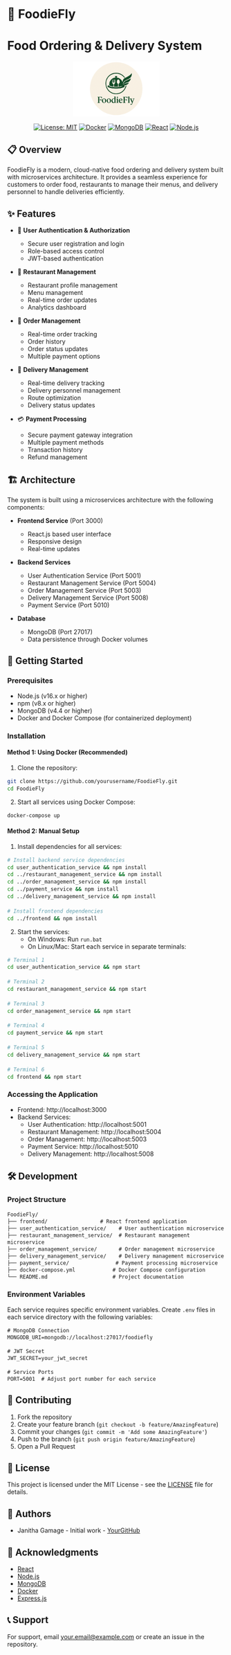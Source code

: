 # 🍔 FoodieFly 
# Food Ordering & Delivery System

<div align="center">
  <img src="frontend/src/images/logo.png" alt="FoodieFly Logo" width="200"/>
  
  [![License: MIT](https://img.shields.io/badge/License-MIT-yellow.svg)](https://opensource.org/licenses/MIT)
  [![Docker](https://img.shields.io/badge/Docker-Enabled-blue)](https://www.docker.com/)
  [![MongoDB](https://img.shields.io/badge/MongoDB-4.4-green)](https://www.mongodb.com/)
  [![React](https://img.shields.io/badge/React-18.2-blue)](https://reactjs.org/)
  [![Node.js](https://img.shields.io/badge/Node.js-16.x-green)](https://nodejs.org/)
</div>

## 📋 Overview

FoodieFly is a modern, cloud-native food ordering and delivery system built with microservices architecture. It provides a seamless experience for customers to order food, restaurants to manage their menus, and delivery personnel to handle deliveries efficiently.

## ✨ Features

- 🔐 **User Authentication & Authorization**
  - Secure user registration and login
  - Role-based access control
  - JWT-based authentication

- 🏪 **Restaurant Management**
  - Restaurant profile management
  - Menu management
  - Real-time order updates
  - Analytics dashboard

- 🛒 **Order Management**
  - Real-time order tracking
  - Order history
  - Order status updates
  - Multiple payment options

- 🚚 **Delivery Management**
  - Real-time delivery tracking
  - Delivery personnel management
  - Route optimization
  - Delivery status updates

- 💳 **Payment Processing**
  - Secure payment gateway integration
  - Multiple payment methods
  - Transaction history
  - Refund management

## 🏗️ Architecture

The system is built using a microservices architecture with the following components:

- **Frontend Service** (Port 3000)
  - React.js based user interface
  - Responsive design
  - Real-time updates

- **Backend Services**
  - User Authentication Service (Port 5001)
  - Restaurant Management Service (Port 5004)
  - Order Management Service (Port 5003)
  - Delivery Management Service (Port 5008)
  - Payment Service (Port 5010)

- **Database**
  - MongoDB (Port 27017)
  - Data persistence through Docker volumes

## 🚀 Getting Started

### Prerequisites

- Node.js (v16.x or higher)
- npm (v8.x or higher)
- MongoDB (v4.4 or higher)
- Docker and Docker Compose (for containerized deployment)

### Installation

#### Method 1: Using Docker (Recommended)

1. Clone the repository:
```bash
git clone https://github.com/yourusername/FoodieFly.git
cd FoodieFly
```

2. Start all services using Docker Compose:
```bash
docker-compose up
```

#### Method 2: Manual Setup

1. Install dependencies for all services:
```bash
# Install backend service dependencies
cd user_authentication_service && npm install
cd ../restaurant_management_service && npm install
cd ../order_management_service && npm install
cd ../payment_service && npm install
cd ../delivery_management_service && npm install

# Install frontend dependencies
cd ../frontend && npm install
```

2. Start the services:
   - On Windows: Run `run.bat`
   - On Linux/Mac: Start each service in separate terminals:
```bash
# Terminal 1
cd user_authentication_service && npm start

# Terminal 2
cd restaurant_management_service && npm start

# Terminal 3
cd order_management_service && npm start

# Terminal 4
cd payment_service && npm start

# Terminal 5
cd delivery_management_service && npm start

# Terminal 6
cd frontend && npm start
```

### Accessing the Application

- Frontend: http://localhost:3000
- Backend Services:
  - User Authentication: http://localhost:5001
  - Restaurant Management: http://localhost:5004
  - Order Management: http://localhost:5003
  - Payment Service: http://localhost:5010
  - Delivery Management: http://localhost:5008

## 🛠️ Development

### Project Structure
```
FoodieFly/
├── frontend/                 # React frontend application
├── user_authentication_service/    # User authentication microservice
├── restaurant_management_service/  # Restaurant management microservice
├── order_management_service/       # Order management microservice
├── delivery_management_service/    # Delivery management microservice
├── payment_service/               # Payment processing microservice
├── docker-compose.yml            # Docker Compose configuration
└── README.md                     # Project documentation
```

### Environment Variables

Each service requires specific environment variables. Create `.env` files in each service directory with the following variables:

```env
# MongoDB Connection
MONGODB_URI=mongodb://localhost:27017/foodiefly

# JWT Secret
JWT_SECRET=your_jwt_secret

# Service Ports
PORT=5001  # Adjust port number for each service
```

## 🤝 Contributing

1. Fork the repository
2. Create your feature branch (`git checkout -b feature/AmazingFeature`)
3. Commit your changes (`git commit -m 'Add some AmazingFeature'`)
4. Push to the branch (`git push origin feature/AmazingFeature`)
5. Open a Pull Request

## 📝 License

This project is licensed under the MIT License - see the [LICENSE](LICENSE) file for details.

## 👥 Authors

- Janitha Gamage - Initial work - [YourGitHub](https://github.com/yourusername)

## 🙏 Acknowledgments

- [React](https://reactjs.org/)
- [Node.js](https://nodejs.org/)
- [MongoDB](https://www.mongodb.com/)
- [Docker](https://www.docker.com/)
- [Express.js](https://expressjs.com/)

## 📞 Support

For support, email your.email@example.com or create an issue in the repository.